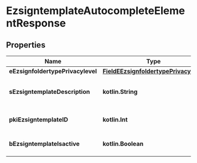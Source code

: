 
# EzsigntemplateAutocompleteElementResponse

## Properties
| Name | Type | Description | Notes |
| ------------ | ------------- | ------------- | ------------- |
| **eEzsignfoldertypePrivacylevel** | [**FieldEEzsignfoldertypePrivacylevel**](FieldEEzsignfoldertypePrivacylevel.md) |  |  |
| **sEzsigntemplateDescription** | **kotlin.String** | The description of the Ezsigntemplate |  |
| **pkiEzsigntemplateID** | **kotlin.Int** | The unique ID of the Ezsigntemplate |  |
| **bEzsigntemplateIsactive** | **kotlin.Boolean** | Whether the Ezsigntemplate is active or not |  |



